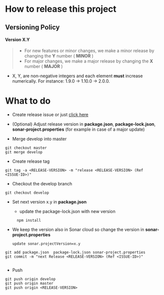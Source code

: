 # How to release this project
## Versioning Policy
#### Version  X.Y
> * For  new features or minor changes, we make a minor  release by changing the __Y__ number ( __MINOR__ )
> * For  major changes, we make a major  release by changing the __X__ number ( __MAJOR__ )

* X, Y, are non-negative integers and each element __must__ increase numerically. For instance: 1.9.0 -> 1.10.0 -> 2.0.0.


# What to do

* Create release issue or just [click here](https://gitlab.com/oersi/oersi-backend/-/issues/new)
 
* (Optional) Adjust release version in __package.json__, __package-lock.json__, __sonar-project.properties__ (for example in case of a major update)

* Merge develop into master
```
git checkout master
git merge develop
```
* Create release tag
```
git tag -a <RELEASE-VERSION> -m "release <RELEASE-VERSION> (Ref <ISSUE-ID>)"
```

* Checkout the develop branch
```
git checkout develop
```
* Set next version x.y  in __package.json__

  *   update the package-lock.json with new version
   ``` 
     npm install
   ```
* We keep the version also in Sonar cloud so change the version in __sonar-project.properties__
   
   ``` 
   update sonar.projectVersion=x.y
   ``` 

```
git add package.json  package-lock.json sonar-project.properties
git commit -m "next Release <RELEASE-VERSION> (Ref <ISSUE-ID>)"


```
* Push
```
git push origin develop
git push origin master
git push origin <RELEASE-VERSION>
```
